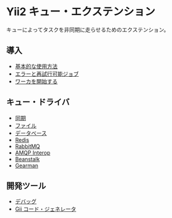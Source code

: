 Yii2 キュー・エクステンション
=============================

キューによってタスクを非同期に走らせるためのエクステンション。

導入
----

* [基本的な使用方法](usage.md)
* [エラーと再試行可能ジョブ](retryable.md)
* [ワーカを開始する](worker.md)

キュー・ドライバ
----------------

* [同期](driver-sync.md)
* [ファイル](driver-file.md)
* [データベース](driver-db.md)
* [Redis](driver-redis.md)
* [RabbitMQ](driver-amqp.md)
* [AMQP Interop](driver-amqp-interop.md)
* [Beanstalk](driver-beanstalk.md)
* [Gearman](driver-gearman.md)

開発ツール
----------

* [デバッグ](debug.md)
* [Gii コード・ジェネレータ](gii.md)
